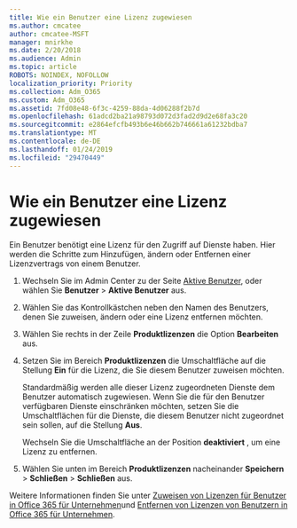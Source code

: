 ```yaml
---
title: Wie ein Benutzer eine Lizenz zugewiesen
ms.author: cmcatee
author: cmcatee-MSFT
manager: mnirkhe
ms.date: 2/20/2018
ms.audience: Admin
ms.topic: article
ROBOTS: NOINDEX, NOFOLLOW
localization_priority: Priority
ms.collection: Adm_O365
ms.custom: Adm_O365
ms.assetid: 7fd08e48-6f3c-4259-88da-4d06288f2b7d
ms.openlocfilehash: 61adcd2ba21a98793d072d3fad2d9d2e68fa3c20
ms.sourcegitcommit: e2864efcfb493b6e46b662b746661a61232bdba7
ms.translationtype: MT
ms.contentlocale: de-DE
ms.lasthandoff: 01/24/2019
ms.locfileid: "29470449"
---
```

# <a name="how-to-assign-a-license-to-a-user"></a>Wie ein Benutzer eine Lizenz zugewiesen

Ein Benutzer benötigt eine Lizenz für den Zugriff auf Dienste haben. Hier werden die Schritte zum Hinzufügen, ändern oder Entfernen einer Lizenzvertrags von einem Benutzer.
  
1. Wechseln Sie im Admin Center zu der Seite [Aktive Benutzer](https://go.microsoft.com/fwlink/p/?linkid=834822), oder wählen Sie **Benutzer** \> **Aktive Benutzer** aus.
    
2. Wählen Sie das Kontrollkästchen neben den Namen des Benutzers, denen Sie zuweisen, ändern oder eine Lizenz entfernen möchten.
    
3. Wählen Sie rechts in der Zeile **Produktlizenzen** die Option **Bearbeiten** aus.
    
4. Setzen Sie im Bereich **Produktlizenzen** die Umschaltfläche auf die Stellung **Ein** für die Lizenz, die Sie diesem Benutzer zuweisen möchten. 
    
    Standardmäßig werden alle dieser Lizenz zugeordneten Dienste dem Benutzer automatisch zugewiesen. Wenn Sie die für den Benutzer verfügbaren Dienste einschränken möchten, setzen Sie die Umschaltflächen für die Dienste, die diesem Benutzer nicht zugeordnet sein sollen, auf die Stellung **Aus**. 
    
    Wechseln Sie die Umschaltfläche an der Position **deaktiviert** , um eine Lizenz zu entfernen. 
    
5. Wählen Sie unten im Bereich **Produktlizenzen** nacheinander **Speichern** \> **Schließen** \> **Schließen** aus.
    
Weitere Informationen finden Sie unter [Zuweisen von Lizenzen für Benutzer in Office 365 für Unternehmen](https://support.office.com/article/997596b5-4173-4627-b915-36abac6786dc)und [Entfernen von Lizenzen von Benutzern in Office 365 für Unternehmen](https://support.office.com/article/9b497c85-d0a4-4735-80fa-d3565bc05bd1).
  


